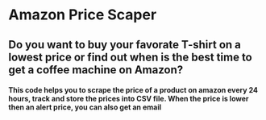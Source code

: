 # Amazon Price Scaper
## Do you want to buy your favorate T-shirt on a lowest price or find out when is the best time to get a coffee machine on Amazon?
#### This code helps you to scrape the price of a product on amazon every 24 hours, track and store the prices into CSV file. When the price is lower then an alert price, you can also get an email
